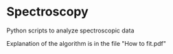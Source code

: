 # Spectroscopy
Python scripts to analyze spectroscopic data

Explanation of the algorithm is in the file "How to fit.pdf"
